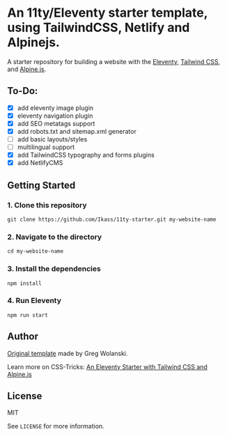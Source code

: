 # An 11ty/Eleventy starter template, using TailwindCSS, Netlify and Alpinejs.

A starter repository for building a website with the [Eleventy](https://www.11ty.dev), [Tailwind CSS](https://tailwindcss.com), and [Alpine.js](https://alpinejs.dev).

## To-Do:

- [x] add eleventy image plugin
- [x] eleventy navigation plugin
- [x] add SEO metatags support
- [x] add robots.txt and sitemap.xml generator
- [ ] add basic layouts/styles
- [ ] multilingual support
- [x] add TailwindCSS typography and forms plugins
- [x] add NetlifyCMS

## Getting Started

### 1. Clone this repository

```
git clone https://github.com/Ikass/11ty-starter.git my-website-name
```

### 2. Navigate to the directory

```
cd my-website-name
```

### 3. Install the dependencies

```
npm install
```

### 4. Run Eleventy

```
npm run start
```

## Author

[Original template](https://github.com/gregwolanski/eleventy-tailwindcss-alpinejs-starter) made by Greg Wolanski.

Learn more on CSS-Tricks: [An Eleventy Starter with Tailwind CSS and Alpine.js](https://css-tricks.com/eleventy-starter-with-tailwind-css-alpine-js/)

## License

MIT

See `LICENSE` for more information.
